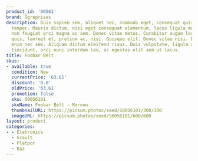 ```yaml
---
product_id: '00561'
brand: Ogreprises
description: Duis sapien sem, aliquet nec, commodo eget, consequat quis, neque. Etiam
  tempor. Mauris dictum, nisi eget consequat elementum, lacus ligula molestie metus,
  non feugiat orci magna ac sem. Donec vitae metus. Curabitur augue lorem, dapibus
  quis, laoreet et, pretium ac, nisi. Quisque elit. Donec vitae nisi. Donec varius
  enim nec sem. Aliquam dictum eleifend risus. Duis vulputate, ligula at venenatis
  tincidunt, orci nunc interdum leo, ac egestas elit sem ut lacus.
title: Foobar Belt
skus:
- available: true
  condition: New
  currentPrice: '63.61'
  discount: '0.0'
  oldPrice: '63.61'
  promotion: false
  sku: S0056101
  skuName: Foobar Belt - Maroon
  thumbnailURL: https://picsum.photos/seed/S0056101/300/300
  imageURL: https://picsum.photos/seed/S0056101/600/600
layout: product
categories:
- - Eletronics
  - Grault
  - Platpor
  - Baz
---
```

